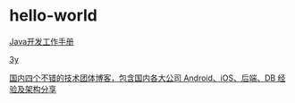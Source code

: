 # hello-world

[Java开发工作手册](https://www.jianshu.com/p/68b4be3a0fd8)

[3y](https://github.com/ZhongFuCheng3y/3y/blob/master/src/resource.md)

[国内四个不错的技术团体博客，包含国内各大公司 Android、iOS、后端、DB 经验及架构分享](http://www.trinea.cn/android/internal-technical-community-blog/)
